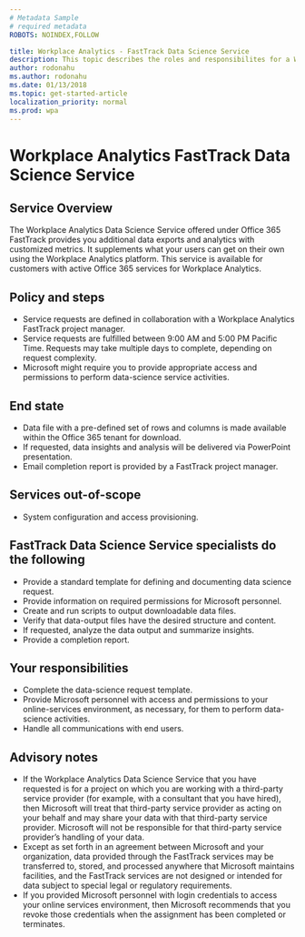 ```yaml
---
# Metadata Sample
# required metadata
ROBOTS: NOINDEX,FOLLOW

title: Workplace Analytics - FastTrack Data Science Service
description: This topic describes the roles and responsibilites for a Workplace Analytics data science service project. 
author: rodonahu
ms.author: rodonahu
ms.date: 01/13/2018
ms.topic: get-started-article
localization_priority: normal 
ms.prod: wpa
---
```


# Workplace Analytics FastTrack Data Science Service

## Service Overview

The Workplace Analytics Data Science Service offered under Office 365 FastTrack provides you additional data exports and analytics with customized metrics. It supplements what your users can get on their own using the Workplace Analytics platform. This service is available for customers with active Office 365 services for Workplace Analytics.

## Policy and steps

 * Service requests are defined in collaboration with a Workplace Analytics FastTrack project manager.
 * Service requests are fulfilled between 9:00 AM and 5:00 PM Pacific Time. Requests may take multiple days to complete, depending on request complexity.
 * Microsoft might require you to provide appropriate access and permissions to perform data-science service activities.

## End state

 * Data file with a pre-defined set of rows and columns is made available within the Office 365 tenant for download.
 * If requested, data insights and analysis will be delivered via PowerPoint presentation.
 * Email completion report is provided by a FastTrack project manager.

## Services out-of-scope

 * System configuration and access provisioning.

## FastTrack Data Science Service specialists do the following

 * Provide a standard template for defining and documenting data science request.
 * Provide information on required permissions for Microsoft personnel.
 * Create and run scripts to output downloadable data files.
 * Verify that data-output files have the desired structure and content.
 * If requested, analyze the data output and summarize insights.
 * Provide a completion report.

## Your responsibilities

 * Complete the data-science request template.
 * Provide Microsoft personnel with access and permissions to your online-services environment, as necessary, for them to perform data-science activities.
 * Handle all communications with end users.

## Advisory notes

 * If the Workplace Analytics Data Science Service that you have requested is for a project on which you are working with a third-party service provider (for example, with a consultant that you have hired), then Microsoft will treat that third-party service provider as acting on your behalf and may share your data with that third-party service provider. Microsoft will not be responsible for that third-party service provider’s handling of your data.
 * Except as set forth in an agreement between Microsoft and your organization, data provided through the FastTrack services may be transferred to, stored, and processed anywhere that Microsoft maintains facilities, and the FastTrack services are not designed or intended for data subject to special legal or regulatory requirements.
 * If you provided Microsoft personnel with login credentials to access your online services environment, then Microsoft recommends that you revoke those credentials when the assignment has been completed or terminates.
